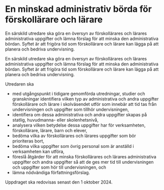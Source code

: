 # En minskad administrativ börda för förskollärare och lärare

En särskild utredare ska göra en översyn av förskollärares och lärares administrativa uppgifter och lämna förslag för att minska den administrativa bördan. Syftet är att frigöra tid som förskollärare och lärare kan lägga på att planera och bedriva undervisning.

En särskild utredare ska göra en översyn av förskollärares och lärares administrativa uppgifter och lämna förslag för att minska den administrativa bördan. Syftet är att frigöra tid som förskollärare och lärare kan lägga på att planera och bedriva undervisning.

Utredaren ska

* med utgångspunkt i tidigare genomförda utredningar, studier och
granskningar identifiera vilken typ av administrativa och andra uppgifter
förskollärare och lärare i skolväsendet utför som innebär att tid tas från
undervisningen och uppgifter som tillhör undervisningen,
* identifiera om dessa administrativa och andra uppgifter skapas på statlig, huvudmanna- eller skolenhetsnivå,
* analysera vilken betydelse dessa uppgifter har för verksamheten, förskollärare, lärare, barn och elever,
* bedöma vilka av förskollärares och lärares uppgifter som bör prioriteras bort,
* bedöma vilka uppgifter som övrig personal som är anställd i verksamheten kan utföra,
* föreslå åtgärder för att minska förskollärares och lärares administrativa
uppgifter och andra uppgifter så att de ges mer tid till undervisningen
och uppgifter som hör till undervisningen, och
* lämna nödvändiga författningsförslag.

Uppdraget ska redovisas senast den 1 oktober 2024.

